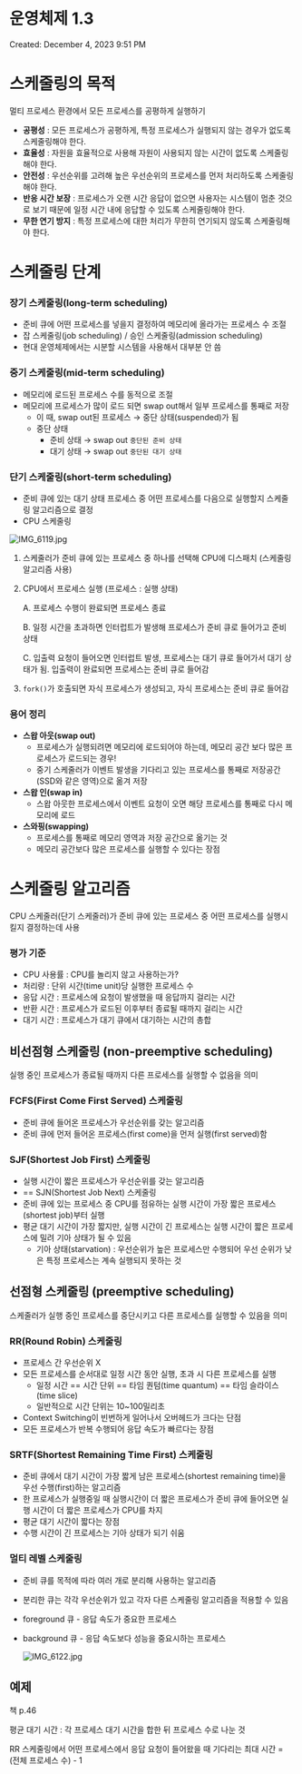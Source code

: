 # 운영체제 1.3

Created: December 4, 2023 9:51 PM

# 스케줄링의 목적

멀티 프로세스 환경에서 모든 프로세스를 공평하게 실행하기

- **공평성** : 모든 프로세스가 공평하게, 특정 프로세스가 실행되지 않는 경우가 없도록 스케줄링해야 한다.
- **효율성** : 자원을 효율적으로 사용해 자원이 사용되지 않는 시간이 없도록 스케줄링해야 한다.
- **안전성** : 우선순위를 고려해 높은 우선순위의 프로세스를 먼저 처리하도록 스케줄링해야 한다.
- **반응 시간 보장** : 프로세스가 오랜 시간 응답이 없으면 사용자는 시스템이 멈춘 것으로 보기 때문에 일정 시간 내에 응답할 수 있도록 스케줄링해야 한다.
- **무한 연기 방지** : 특정 프로세스에 대한 처리가 무한히 연기되지 않도록 스케줄링해야 한다.

# 스케줄링 단계

### 장기 스케줄링(long-term scheduling)

- 준비 큐에 어떤 프로세스를 넣을지 결정하여 메모리에 올라가는 프로세스 수 조절
- 잡 스케줄링(job scheduling) / 승인 스케줄링(admission scheduling)
- 현대 운영체제에서는 시분할 시스템을 사용해서 대부분 안 씀

### 중기 스케줄링(mid-term scheduling)

- 메모리에 로드된 프로세스 수를 동적으로 조절
- 메모리에 프로세스가 많이 로드 되면 swap out해서 일부 프로세스를 통째로 저장
    - 이 때, swap out된 프로세스 → 중단 상태(suspended)가 됨
    - 중단 상태
        - 준비 상태 → swap out `중단된 준비 상태`
        - 대기 상태 → swap out `중단된 대기 상태`

### 단기 스케줄링(short-term scheduling)

- 준비 큐에 있는 대기 상태 프로세스 중 어떤 프로세스를 다음으로 실행할지 스케줄링 알고리즘으로 결정
- CPU 스케줄링

![IMG_6119.jpg](%E1%84%8B%E1%85%AE%E1%86%AB%E1%84%8B%E1%85%A7%E1%86%BC%E1%84%8E%E1%85%A6%E1%84%8C%E1%85%A6%201%203%2078bd904e701247b8b8b3695e9a386945/IMG_6119.jpg)

1. 스케줄러가 준비 큐에 있는 프로세스 중 하나를 선택해 CPU에 디스패치 (스케줄링 알고리즘 사용)
2. CPU에서 프로세스 실행 (프로세스 : 실행 상태)
    
    A. 프로세스 수행이 완료되면 프로세스 종료
    
    B. 일정 시간을 초과하면 인터럽트가 발생해 프로세스가 준비 큐로 들어가고 준비 상태
    
    C. 입출력 요청이 들어오면 인터럽트 발생, 프로세스는 대기 큐로 들어가서 대기 상태가 됨. 입출력이 완료되면 프로세스는 준비 큐로 들어감
    
3. `fork()`가 호출되면 자식 프로세스가 생성되고, 자식 프로세스는 준비 큐로 들어감

### 용어 정리

- **스왑 아웃(swap out)**
    - 프로세스가 실행되려면 메모리에 로드되어야 하는데, 메모리 공간 보다 많은 프로세스가 로드되는 경우!
    - 중기 스케줄러가 이벤트 발생을 기다리고 있는 프로세스를 통째로 저장공간(SSD와 같은 영역)으로 옮겨 저장
- **스왑 인(swap in)**
    - 스왑 아웃한 프로세스에서 이벤트 요청이 오면 해당 프로세스를 통째로 다시 메모리에 로드
- **스와핑(swapping)**
    - 프로세스를 통째로 메모리 영역과 저장 공간으로 옮기는 것
    - 메모리 공간보다 많은 프로세스를 실행할 수 있다는 장점

# 스케줄링 알고리즘

CPU 스케줄러(단기 스케줄러)가 준비 큐에 있는 프로세스 중 어떤 프로세스를 실행시킬지 결정하는데 사용

### 평가 기준

- CPU 사용률 : CPU를 놀리지 않고 사용하는가?
- 처리량 : 단위 시간(time unit)당 실행한 프로세스 수
- 응답 시간 : 프로세스에 요청이 발생했을 때 응답까지 걸리는 시간
- 반환 시간 : 프로세스가 로드된 이후부터 종료될 때까지 걸리는 시간
- 대기 시간 : 프로세스가 대기 큐에서 대기하는 시간의 총합

## 비선점형 스케줄링 (non-preemptive scheduling)

실행 중인 프로세스가 종료될 때까지 다른 프로세스를 실행할 수 없음을 의미

### FCFS(First Come First Served) 스케줄링

- 준비 큐에 들어온 프로세스가 우선순위를 갖는 알고리즘
- 준비 큐에 먼저 들어온 프로세스(first come)을 먼저 실행(first served)함

### SJF(Shortest Job First) 스케줄링

- 실행 시간이 짧은 프로세스가 우선순위를 갖는 알고리즘
- == SJN(Shortest Job Next) 스케줄링
- 준비 큐에 있는 프로세스 중 CPU를 점유하는 실행 시간이 가장 짧은 프로세스(shortest job)부터 실행
- 평균 대기 시간이 가장 짧지만, 실행 시간이 긴 프로세스는 실행 시간이 짧은 프로세스에 밀려 기아 상태가 될 수 있음
    - 기아 상태(starvation) : 우선순위가 높은 프로세스만 수행되어 우선 순위가 낮은 특정 프로세스는 계속 실행되지 못하는 것

## 선점형 스케줄링 (preemptive scheduling)

스케줄러가 실행 중인 프로세스를 중단시키고 다른 프로세스를 실행할 수 있음을 의미

### RR(Round Robin) 스케줄링

- 프로세스 간 우선순위 X
- 모든 프로세스를 순서대로 일정 시간 동안 실행, 초과 시 다른 프로세스를 실행
    - 일정 시간 == 시간 단위 == 타임 퀀텀(time quantum) == 타임 슬라이스(time slice)
    - 일반적으로 시간 단위는 10~100밀리초
- Context Switching이 빈번하게 일어나서 오버헤드가 크다는 단점
- 모든 프로세스가 반복 수행되어 응답 속도가 빠르다는 장점

### SRTF(Shortest Remaining Time First) 스케줄링

- 준비 큐에서 대기 시간이 가장 짧게 남은 프로세스(shortest remaining time)을 우선 수행(first)하는 알고리즘
- 한 프로세스가 실행중일 때 실행시간이 더 짧은 프로세스가 준비 큐에 들어오면 실행 시간이 더 짧은 프로세스가 CPU를 차지
- 평균 대기 시간이 짧다는 장점
- 수행 시간이 긴 프로세스는 기아 상태가 되기 쉬움

### 멀티 레벨 스케줄링

- 준비 큐를 목적에 따라 여러 개로 분리해 사용하는 알고리즘
- 분리한 큐는 각각 우선순위가 있고 각자 다른 스케줄링 알고리즘을 적용할 수 있음
- foreground 큐 - 응답 속도가 중요한 프로세스
- background 큐 - 응답 속도보다 성능을 중요시하는 프로세스
    
    ![IMG_6122.jpg](%E1%84%8B%E1%85%AE%E1%86%AB%E1%84%8B%E1%85%A7%E1%86%BC%E1%84%8E%E1%85%A6%E1%84%8C%E1%85%A6%201%203%2078bd904e701247b8b8b3695e9a386945/IMG_6122.jpg)
    

## 예제

책 p.46

평균 대기 시간 : 각 프로세스 대기 시간을 합한 뒤 프로세스 수로 나눈 것

RR 스케줄링에서 어떤 프로세스에서 응답 요청이 들어왔을 때 기다리는 최대 시간 = (전체 프로세스 수) - 1